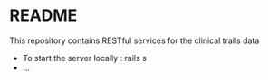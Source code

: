 # README

This repository contains RESTful services for the clinical trails data 

* To start the server locally : rails s
* ...
